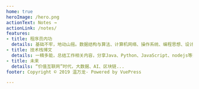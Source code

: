 ```yaml
---
home: true
heroImage: /hero.png
actionText: Notes →
actionLink: /notes/
features:
- title: 程序员内功
  details: 基础不牢，地动山摇。数据结构与算法、计算机网络、操作系统、编程思想、设计模式...
- title: 技术栈博文
  details: 一精多能，总结工作相关内容，分享Java、Python、JavaScript、nodejs等技术博文。
- title: 未来
  details: “价值互联网”时代，大数据、AI、区块链...
footer: Copyright © 2019 温万龙- Powered by VuePress 

---
```


